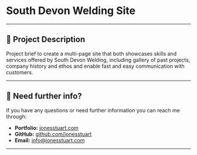 # South Devon Welding Site
---

## 🧰 Project Description

Project brief to create a multi-page site that both showcases skills and services offered by South Devon Welding, including gallery of past projects, company history and ethos and enable fast and easy communication with customers.

---
## 📧 Need further info?

If you have any questions or need further information you can reach me through:

- **Portfolio:** [jonesstuart.com](https://jonesstuart.com)
- **GitHub:** [github.com/jonesstuart](https://github.com/jonesstuart)
- **Email:** info@jonesstuart.com

---
